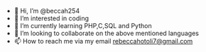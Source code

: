 - 👋 Hi, I’m @beccah254
- 👀 I’m interested in coding
- 🌱 I’m currently learning PHP,C,SQL and Python
- 💞️ I’m looking to collaborate on the above mentioned languages
- 📫 How to reach me via my email rebeccahotoli7@gmail.com

<!---
Beccah254/Beccah254 is a ✨ special ✨ repository because its `README.md` (this file) appears on your GitHub profile.
You can click the Preview link to take a look at your changes.
--->
